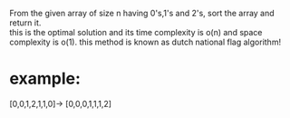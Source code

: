 From the given array of size n having 0's,1's and 2's, sort the array and return it.  
this is the optimal solution and its time complexity is o(n) and space complexity is o(1).
this method is known as dutch national flag algorithm!  
# example:
[0,0,1,2,1,1,0]-> [0,0,0,1,1,1,2]
